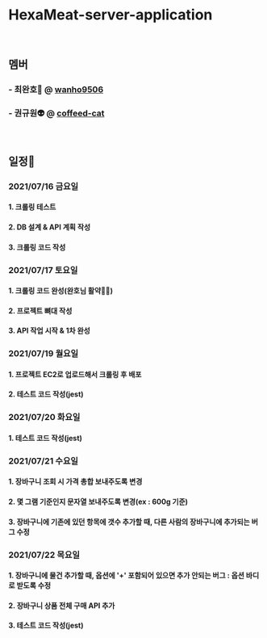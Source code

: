 # HexaMeat-server-application

</br>

## 멤버

### - 최완호🤖 @ [wanho9506](https://github.com/wanho9506)

### - 권규원👽 @ [coffeed-cat](https://github.com/coffeed-cat)

</br>

## 일정📆

### 2021/07/16 금요일

#### 1. 크롤링 테스트

#### 2. DB 설계 & API 계획 작성

#### 3. 크롤링 코드 작성

### 2021/07/17 토요일

#### 1. 크롤링 코드 완성(완호님 활약🦾😸)

#### 2. 프로젝트 뼈대 작성

#### 3. API 작업 시작 & 1차 완성

### 2021/07/19 월요일

#### 1. 프로젝트 EC2로 업로드해서 크롤링 후 배포

#### 2. 테스트 코드 작성(jest)

### 2021/07/20 화요일

#### 1. 테스트 코드 작성(jest)

### 2021/07/21 수요일

#### 1. 장바구니 조회 시 가격 총합 보내주도록 변경

#### 2. 몇 그램 기준인지 문자열 보내주도록 변경(ex : 600g 기준)

#### 3. 장바구니에 기존에 있던 항목에 갯수 추가할 때, 다른 사람의 장바구니에 추가되는 버그 수정

### 2021/07/22 목요일

#### 1. 장바구니에 물건 추가할 때, 옵션에 '+' 포함되어 있으면 추가 안되는 버그 : 옵션 바디로 받도록 수정

#### 2. 장바구니 상품 전체 구매 API 추가

#### 3. 테스트 코드 작성(jest)

